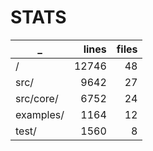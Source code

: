 # STATS

_ | lines | files
------------- | -------------: | -------------:
/ |  12746  |  48
src/ |  9642  |  27
src/core/ |  6752  |  24
examples/ |  1164  |  12
test/ |  1560  |  8
